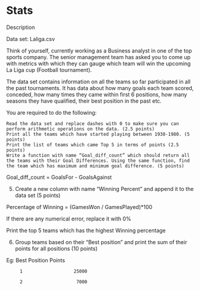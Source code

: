 # Stats
Description

Data set: Laliga.csv

 

Think of yourself, currently working as a Business analyst in one of the top sports company. The senior management team has asked you to come up with metrics with which they can gauge which team will win the upcoming La Liga cup (Football tournament).

The data set contains information on all the teams so far participated in all the past tournaments. It has data about how many goals each team scored, conceded, how many times they came within first 6 positions, how many seasons they have qualified, their best position in the past etc.

 

You are required to do the following:

    Read the data set and replace dashes with 0 to make sure you can perform arithmetic operations on the data. (2.5 points)
    Print all the teams which have started playing between 1930-1980. (5 points)
    Print the list of teams which came Top 5 in terms of points (2.5 points)
    Write a function with name “Goal_diff_count” which should return all the teams with their Goal Differences. Using the same function, find the team which has maximum and minimum goal difference. (5 points)

Goal_diff_count = GoalsFor - GoalsAgainst

 5. Create a new column with name “Winning Percent” and append it to the data set (5 points)

Percentage of Winning = (GamesWon / GamesPlayed)*100

If there are any numerical error, replace it with 0%

Print the top 5 teams which has the highest Winning percentage

 6. Group teams based on their “Best position” and print the sum of their points for all positions (10 points)

Eg: Best Position     Points

         1                   25000

         2                    7000


